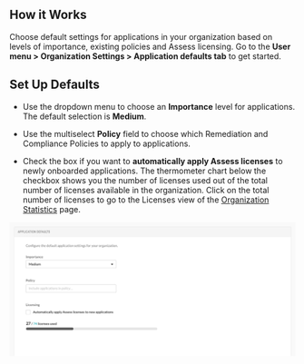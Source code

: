 <!--
title: "Applications"
description: "Overview of application settings"
tags: "Admin Organization settings applications"
-->

## How it Works 

Choose default settings for <!-- future --> applications in your organization based on levels of importance, existing policies and Assess licensing. Go to the **User menu > Organization Settings > Application defaults tab** to get started. 

## Set Up Defaults

* Use the dropdown menu to choose an **Importance** level for applications. The default selection is **Medium**. 

* Use the multiselect **Policy** field to choose which Remediation and Compliance Policies to apply to applications.

* Check the box if you want to **automatically apply Assess licenses** to newly onboarded applications. The thermometer chart below the checkbox shows you the number of licenses used out of the total number of licenses available in the organization. Click on the total number of licenses to go to the Licenses view of the [Organization Statistics](user-reports.html#orgstats) page. 

<a href="assets/images/Application-defaults.png" rel="lightbox" title="Configuration form for Application Defaults"><img class="thumbnail" src="assets/images/Application-defaults.png"/></a>

